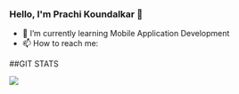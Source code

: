 ### Hello, I'm Prachi Koundalkar 👋


- 🌱 I’m currently learning Mobile Application Development
- 📫 How to reach me: 



##GIT STATS

<img src="https://github-readme-stats.vercel.app/api?username=Prachi-creater&&show_icons=true&title_color=ffffff&text_color=daf7dc&bg_color=151515&icon_color=bb2acf">
